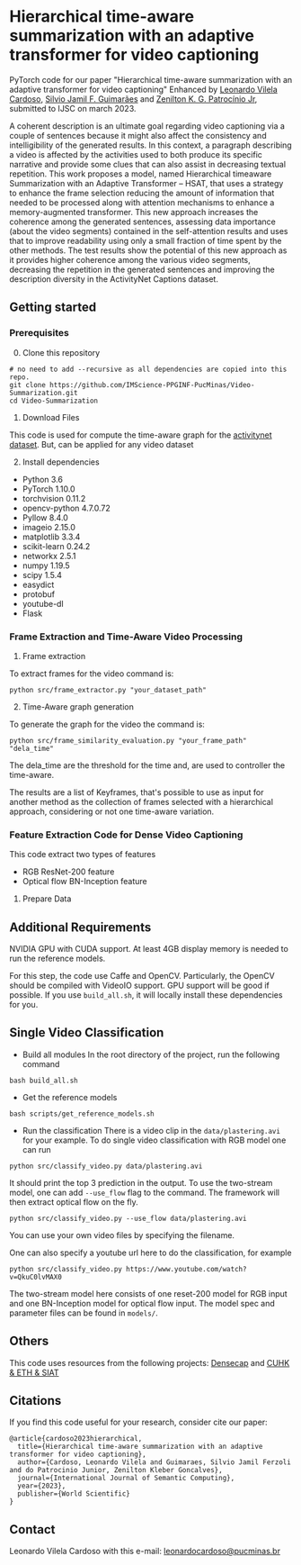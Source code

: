 Hierarchical time-aware summarization with an adaptive transformer for video captioning
=====
PyTorch code for our paper "Hierarchical time-aware summarization with an adaptive transformer for video captioning" Enhanced by [Leonardo Vilela Cardoso](http://lattes.cnpq.br/6741312586742178), [Silvio Jamil F. Guimarães](http://lattes.cnpq.br/8522089151904453) and [Zenilton K. G. Patrocínio Jr](http://lattes.cnpq.br/8895634496108399), submitted to IJSC on march 2023.

A coherent description is an ultimate goal regarding video captioning via a couple of sentences because it might also affect the consistency and intelligibility of the generated results. In this context, a paragraph describing a video is affected by the activities used to both produce its specific narrative and provide some clues that can also assist in decreasing textual repetition. This work proposes a model, named Hierarchical timeaware Summarization with an Adaptive Transformer – HSAT, that uses a strategy to enhance the frame selection reducing the amount of information that needed to be processed along with attention mechanisms to enhance a memory-augmented transformer. This new approach increases the coherence among the generated sentences, assessing
data importance (about the video segments) contained in the self-attention results and uses that to improve readability using only a small fraction of time spent by the other methods. The test results show the potential of this new approach as it provides higher coherence among the various video segments, decreasing the repetition in the generated sentences and improving the description diversity in the ActivityNet Captions dataset.

## Getting started
### Prerequisites
0. Clone this repository
```
# no need to add --recursive as all dependencies are copied into this repo.
git clone https://github.com/IMScience-PPGINF-PucMinas/Video-Summarization.git
cd Video-Summarization
```

1. Download Files

This code is used for compute the time-aware graph for the [activitynet dataset](http://activity-net.org/download.html). But, can be applied for any video dataset

2. Install dependencies
- Python 3.6
- PyTorch 1.10.0
- torchvision 0.11.2
- opencv-python 4.7.0.72
- Pyllow 8.4.0
- imageio 2.15.0
- matplotlib 3.3.4
- scikit-learn 0.24.2
- networkx 2.5.1
- numpy 1.19.5
- scipy 1.5.4
- easydict
- protobuf
- youtube-dl
- Flask

### Frame Extraction and Time-Aware Video Processing


1. Frame extraction

To extract frames for the video command is:
```
python src/frame_extractor.py "your_dataset_path"
```

2. Time-Aware graph generation

To generate the graph for the video the command is:
```
python src/frame_similarity_evaluation.py "your_frame_path" "dela_time"
```

The dela_time are the threshold for the time and, are used to controller the time-aware.

The results are a list of Keyframes, that's possible to use as input for another method as the collection of frames selected with a hierarchical approach, considering or not one time-aware variation.

### Feature Extraction Code for Dense Video Captioning
This code extract two types of features
- RGB ResNet-200 feature
- Optical flow BN-Inception feature

1. Prepare Data

## Additional Requirements

NVIDIA GPU with CUDA support. At least 4GB display memory is needed to run the reference models.

For this step, the code use Caffe and OpenCV. 
Particularly, the OpenCV should be compiled with VideoIO support. GPU support will be good if possible.
If you use `build_all.sh`, it will locally install these dependencies for you.

## Single Video Classification

- Build all modules
In the root directory of the project, run the following command
```
bash build_all.sh
```
- Get the reference models
```
bash scripts/get_reference_models.sh
```
- Run the classification
There is a video clip in the `data/plastering.avi` for your example.
To do single video classification with RGB model one can run
```
python src/classify_video.py data/plastering.avi
```
It should print the top 3 prediction in the output.
To use the two-stream model, one can add `--use_flow` flag to the command. The framework will then extract optical flow on the fly.
```
python src/classify_video.py --use_flow data/plastering.avi
```
You can use your own video files by specifying the filename. 

One can also specify a youtube url here to do the classification, for example
```
python src/classify_video.py https://www.youtube.com/watch?v=QkuC0lvMAX0
```

The two-stream model here consists of one reset-200 model for RGB input and one BN-Inception model for optical flow input. The model spec and parameter files can be found in `models/`.

## Others
This code uses resources from the following projects: 
[Densecap](https://github.com/LuoweiZhou/densecap) and 
[CUHK & ETH & SIAT](https://github.com/yjxiong/anet2016-cuhk)

## Citations
If you find this code useful for your research, consider cite our paper:
```
@article{cardoso2023hierarchical,
  title={Hierarchical time-aware summarization with an adaptive transformer for video captioning},
  author={Cardoso, Leonardo Vilela and Guimaraes, Silvio Jamil Ferzoli and do Patrocinio Junior, Zenilton Kleber Goncalves},
  journal={International Journal of Semantic Computing},
  year={2023},
  publisher={World Scientific}
}
```
## Contact
Leonardo Vilela Cardoso with this e-mail: leonardocardoso@pucminas.br
